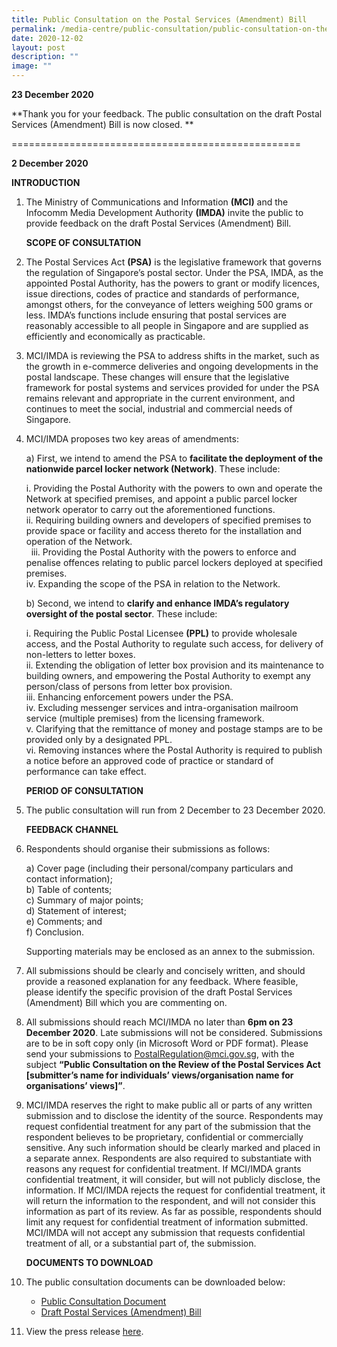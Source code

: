 ```yaml
---
title: Public Consultation on the Postal Services (Amendment) Bill
permalink: /media-centre/public-consultation/public-consultation-on-the-postal-services-amendment-bill/
date: 2020-12-02
layout: post
description: ""
image: ""
---
```

**23 December 2020**
  
**Thank you for your feedback.&nbsp;The public consultation on the draft Postal Services (Amendment) Bill is now closed. **

================================================== 
  
**2 December 2020**  
  
**INTRODUCTION**  
  
1. The Ministry of Communications and Information&nbsp;**(MCI)**&nbsp;and the Infocomm Media Development Authority&nbsp;**(IMDA)**&nbsp;invite the public to provide feedback on the draft Postal Services (Amendment) Bill.

    **SCOPE OF CONSULTATION**

2. The Postal Services Act&nbsp;**(PSA)**&nbsp;is the legislative framework that governs the regulation of Singapore’s postal sector. Under the PSA, IMDA, as the appointed Postal Authority, has the powers to grant or modify licences, issue directions, codes of practice and standards of performance, amongst others, for the conveyance of letters weighing 500 grams or less. IMDA’s functions include ensuring that postal services are reasonably accessible to all people in Singapore and are supplied as efficiently and economically as practicable.  
  
3. MCI/IMDA is reviewing the PSA to address shifts in the market, such as the growth in e-commerce deliveries and ongoing developments in the postal landscape. These changes will ensure that the legislative framework for postal systems and services provided for under the PSA remains relevant and appropriate in the current environment, and continues to meet the social, industrial and commercial needs of Singapore.&nbsp;  
  
4. MCI/IMDA proposes two key areas of amendments:

     a) First, we intend to amend the PSA to&nbsp;**facilitate the deployment of the nationwide parcel locker network (Network)**. These include:&nbsp;

     i. Providing the Postal Authority with the powers to own and operate the Network at specified premises, and appoint a public parcel locker network operator to carry out the aforementioned functions.<br>
		 ii. Requiring building owners and developers of specified premises to provide space or facility and access thereto for the installation and operation of the Network.<br>&nbsp;
		 iii. Providing the Postal Authority with the powers to enforce and penalise offences relating to public parcel lockers deployed at specified premises.<br>
		 iv. Expanding the scope of the PSA in relation to the Network.&nbsp;
		 
    b) Second, we intend to&nbsp;**clarify and enhance IMDA’s regulatory oversight of the postal sector**. These include:
		
    i. Requiring the Public Postal Licensee&nbsp;**(PPL)**&nbsp;to provide wholesale access, and the Postal Authority to regulate such access, for delivery of non-letters to letter boxes.&nbsp;  
    ii. Extending the obligation of letter box provision and its maintenance to building owners, and empowering the Postal Authority to exempt any person/class of persons from letter box provision.&nbsp;  
    iii. Enhancing enforcement powers under the PSA.  
    iv. Excluding messenger services and intra-organisation mailroom service (multiple premises) from the licensing framework.&nbsp;  
    v. Clarifying that the remittance of money and postage stamps are to be provided only by a designated PPL.  
    vi. Removing instances where the Postal Authority is required to publish a notice before an approved code of practice or standard of performance can take effect.&nbsp;&nbsp;

    **PERIOD OF CONSULTATION**  
  
5. The public consultation will run from 2 December to 23 December 2020.

    **FEEDBACK CHANNEL**  

6. Respondents should organise their submissions as follows:

    a) Cover page (including their personal/company particulars and contact information);&nbsp;  
    b) Table of contents;&nbsp;  
    c) Summary of major points;&nbsp;  
    d) Statement of interest;&nbsp;  
    e) Comments; and&nbsp;  
    f) Conclusion.&nbsp;

    Supporting materials may be enclosed as an annex to the submission.  
  
7. All submissions should be clearly and concisely written, and should provide a reasoned explanation for any feedback. Where feasible, please identify the specific provision of the draft Postal Services (Amendment) Bill which you are commenting on.&nbsp;  
  
8. All submissions should reach MCI/IMDA no later than&nbsp;**6pm on 23 December 2020**. Late submissions will not be considered. Submissions are to be in soft copy only (in Microsoft Word or PDF format). Please send your submissions to&nbsp;[PostalRegulation@mci.gov.sg](mailto:PostalRegulation@mci.gov.sg), with the subject **“Public Consultation on the Review of the Postal Services Act [submitter’s name for individuals’ views/organisation name for organisations’ views]”**.  
  
9. MCI/IMDA reserves the right to make public all or parts of any written submission and to disclose the identity of the source. Respondents may request confidential treatment for any part of the submission that the respondent believes to be proprietary, confidential or commercially sensitive. Any such information should be clearly marked and placed in a separate annex. Respondents are also required to substantiate with reasons any request for confidential treatment. If MCI/IMDA grants confidential treatment, it will consider, but will not publicly disclose, the information. If MCI/IMDA rejects the request for confidential treatment, it will return the information to the respondent, and will not consider this information as part of its review. As far as possible, respondents should limit any request for confidential treatment of information submitted. MCI/IMDA will not accept any submission that requests confidential treatment of all, or a substantial part of, the submission.

    **DOCUMENTS TO DOWNLOAD**  
  
10. The public consultation documents can be downloaded below:

    * [Public Consultation Document](/files/Press%20Releases%202020/public%20consultation%20paper%20on%20draft%20postal%20services%20(amendment)%20bill.pdf) 
    * [Draft Postal Services (Amendment) Bill](/files/Press%20Releases%202020/annex%20a%20-%20draft%20postal%20services%20(amendment)%20bill.pdf)

11. View the press release&nbsp;[here](/media-centre/press-releases/public-consultation-for-the-postal-services-amendment-bill/).